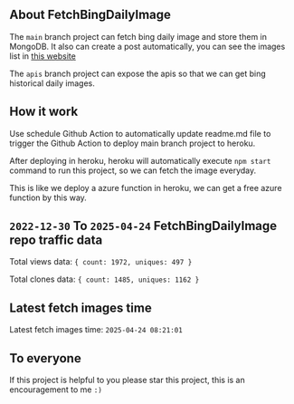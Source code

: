 ## About FetchBingDailyImage

The `main` branch project can fetch bing daily image and store them in MongoDB.
It also can create a post automatically, you can see the images list in [this website](https://oursalbum.netlify.app)

The `apis` branch project can expose the apis so that we can get bing historical daily images.

## How it work

Use schedule Github Action to automatically update readme.md file to trigger the Github Action to deploy main branch project to heroku.

After deploying in heroku, heroku will automatically execute `npm start` command to run this project, so we can fetch the image everyday.

This is like we deploy a azure function in heroku, we can get a free azure function by this way.

## `2022-12-30` To `2025-04-24` FetchBingDailyImage repo traffic data

Total views data: `{ count: 1972, uniques: 497 }`

Total clones data: `{ count: 1485, uniques: 1162 }`

## Latest fetch images time

Latest fetch images time: `2025-04-24 08:21:01`

## To everyone

If this project is helpful to you please star this project, this is an encouragement to me `:)`



